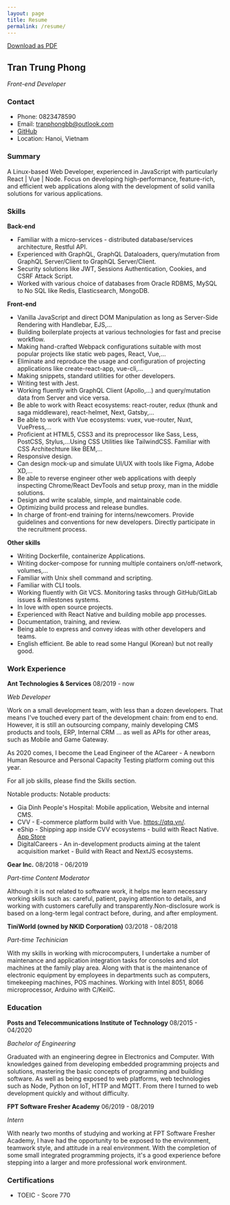 ```yaml
---
layout: page
title: Resume
permalink: /resume/
---
```


<a target="blank" href="https://drive.google.com/file/d/1zRSxczZGvftSIiKptc1EP2IM1dwrbfRC/view?usp=sharing">Download as PDF</a>

## Tran Trung Phong
*Front-end Developer*

### Contact
- Phone: 0823478590
- Email: tranphongbb@outlook.com
- <a target="blank" href="https://github.com/bodetaima">GitHub</a>
- Location: Hanoi, Vietnam

### Summary

A Linux-based Web Developer, experienced in JavaScript with particularly React | Vue | Node.
Focus on developing high-performance, feature-rich, and efficient web applications along with the development of solid vanilla solutions for various applications.

### Skills

**Back-end**
- Familiar with a micro-services - distributed database/services architecture, Restful API.
- Experienced with GraphQL, GraphQL Dataloaders, query/mutation from GraphQL Server/Client to GraphQL Server/Client.
- Security solutions like JWT, Sessions Authentication, Cookies, and CSRF Attack Script.
- Worked with various choice of databases from Oracle RDBMS, MySQL to No SQL like Redis, Elasticsearch, MongoDB.

**Front-end**
- Vanilla JavaScript and direct DOM Manipulation as long as Server-Side Rendering with Handlebar, EJS,...
- Building boilerplate projects at various technologies for fast and precise workflow.
- Making hand-crafted Webpack configurations suitable with most popular projects like static web pages, React, Vue,...
- Eliminate and reproduce the usage and configuration of projecting applications like create-react-app, vue-cli,...
- Making snippets, standard utilities for other developers.
- Writing test with Jest.
- Working fluently with GraphQL Client (Apollo,...) and query/mutation data from Server and vice versa.
- Be able to work with React ecosystems: react-router, redux (thunk and saga middleware), react-helmet, Next, Gatsby,...
- Be able to work with Vue ecosystems: vuex, vue-router, Nuxt, VuePress,...
- Proficient at HTML5, CSS3 and its preprocessor like Sass, Less, PostCSS, Stylus,...Using CSS Utilities like TailwindCSS. Familiar with CSS Architechture like BEM,...
- Responsive design.
- Can design mock-up and simulate UI/UX with tools like Figma, Adobe XD,...
- Be able to reverse engineer other web applications with deeply inspecting Chrome/React DevTools and setup proxy, man in the middle solutions.
- Design and write scalable, simple, and maintainable code.
- Optimizing build process and release bundles.
- In charge of front-end training for interns/newcomers. Provide guidelines and conventions for new developers. Directly participate in the recruitment process. 

**Other skills**
- Writing Dockerfile, containerize Applications.
- Writing docker-compose for running multiple containers on/off-network, volumes,...
- Familiar with Unix shell command and scripting.
- Familiar with CLI tools.
- Working fluently with Git VCS. Monitoring tasks through GitHub/GitLab issues & milestones systems.
- In love with open source projects.
- Experienced with React Native and building mobile app processes.
- Documentation, training, and review.
- Being able to express and convey ideas with other developers and teams.
- English efficient. Be able to read some Hangul (Korean) but not really good.

### Work Experience

**Ant Technologies & Services** 08/2019 - now

*Web Developer*

Work on a small development team, with less than a dozen developers. That means I've touched every part of the development chain: from end to end. However, it is still an outsourcing company, mainly developing CMS products and tools, ERP, Internal CRM ... as well as APIs for other areas, such as Mobile and Game Gateway.

As 2020 comes, I become the Lead Engineer of the ACareer - A newborn Human Resource and Personal Capacity Testing platform coming out this year. 

For all job skills, please find the Skills section.

Notable products:
Notable products: 
- Gia Dinh People's Hospital: Mobile application, Website and internal CMS.
- CVV - E-commerce platform build with Vue. <a href="https://qtq.vn/" target="_blank">https://qtq.vn/</a>.
- eShip - Shipping app inside CVV ecosystems - build with React Native. <a href="https://apps.apple.com/us/app/eship/id1537218152" target="_blank">App Store</a>
- DigitalCareers - An in-development products aiming at the talent acquisition market - Build with React and NextJS ecosystems.

**Gear Inc.** 08/2018 - 06/2019

*Part-time Content Moderator*

Although it is not related to software work, it helps me learn necessary working skills such as: careful, patient, paying attention to details, and working with customers carefully and transparently.Non-disclosure work is based on a long-term legal contract before, during, and after employment.

**TiniWorld (owned by NKID Corporation)** 03/2018 - 08/2018

*Part-time Techinician*

With my skills in working with microcomputers, I undertake a number of maintenance and application integration tasks for consoles and slot machines at the family play area. Along with that is the maintenance of electronic equipment by employees in departments such as computers, timekeeping machines, POS machines. Working with Intel 8051, 8066 microprocessor, Arduino with C/KeilC.

### Education

**Posts and Telecommunications Institute of Technology** 08/2015 - 04/2020

*Bachelor of Engineering*

Graduated with an engineering degree in Electronics and Computer. With knowledges gained from developing embedded programming projects and solutions, mastering the basic concepts of programming and building software. As well as being exposed to web platforms, web technologies such as Node, Python on IoT, HTTP and MQTT. From there I turned to web development quickly and without difficulty.

**FPT Software Fresher Academy** 06/2019 - 08/2019

*Intern*

With nearly two months of studying and working at FPT Software Fresher Academy, I have had the opportunity to be exposed to the environment, teamwork style, and attitude in a real environment. With the completion of some small integrated programming projects, it's a good experience before stepping into a larger and more professional work environment.

### Certifications

- TOEIC - Score 770
